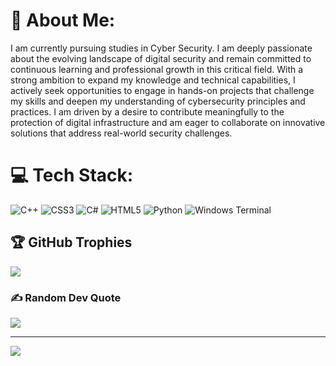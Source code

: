 # 💫 About Me:
I am currently pursuing studies in Cyber Security. I am deeply passionate about the evolving landscape of digital security and remain committed to continuous learning and professional growth in this critical field. With a strong ambition to expand my knowledge and technical capabilities, I actively seek opportunities to engage in hands-on projects that challenge my skills and deepen my understanding of cybersecurity principles and practices. I am driven by a desire to contribute meaningfully to the protection of digital infrastructure and am eager to collaborate on innovative solutions that address real-world security challenges.


# 💻 Tech Stack:
![C++](https://img.shields.io/badge/c++-%2300599C.svg?style=for-the-badge&logo=c%2B%2B&logoColor=white) ![CSS3](https://img.shields.io/badge/css3-%231572B6.svg?style=for-the-badge&logo=css3&logoColor=white) ![C#](https://img.shields.io/badge/c%23-%23239120.svg?style=for-the-badge&logo=csharp&logoColor=white) ![HTML5](https://img.shields.io/badge/html5-%23E34F26.svg?style=for-the-badge&logo=html5&logoColor=white) ![Python](https://img.shields.io/badge/python-3670A0?style=for-the-badge&logo=python&logoColor=ffdd54) ![Windows Terminal](https://img.shields.io/badge/Windows%20Terminal-%234D4D4D.svg?style=for-the-badge&logo=windows-terminal&logoColor=white)

## 🏆 GitHub Trophies
![](https://github-profile-trophy.vercel.app/?username=williamdevuk&theme=radical&no-frame=false&no-bg=false&margin-w=4)

### ✍️ Random Dev Quote
![](https://quotes-github-readme.vercel.app/api?type=horizontal&theme=radical)

---
[![](https://visitcount.itsvg.in/api?id=williamdevuk&icon=0&color=0)](https://visitcount.itsvg.in)

<!-- Proudly created with GPRM ( https://gprm.itsvg.in ) -->
